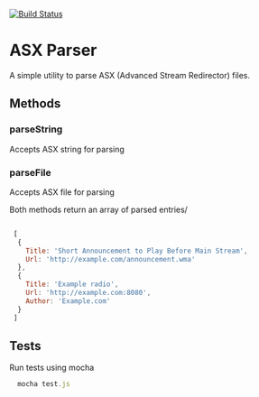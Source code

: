 [![Build Status](https://travis-ci.org/sumitchawla/asx-parser.svg?branch=master)](https://travis-ci.org/sumitchawla/asx-parser)

# ASX Parser

A simple utility to parse ASX (Advanced Stream Redirector) files. 
## Methods

### parseString
  Accepts ASX string for parsing
### parseFile
  Accepts ASX file for parsing

Both methods return an array of parsed entries/

```js

 [ 
  { 
    Title: 'Short Announcement to Play Before Main Stream',
    Url: 'http://example.com/announcement.wma' 
  },
  { 
    Title: 'Example radio',
    Url: 'http://example.com:8080',
    Author: 'Example.com' 
  } 
 ]

```
## Tests

Run tests using mocha

```js
  mocha test.js

```
